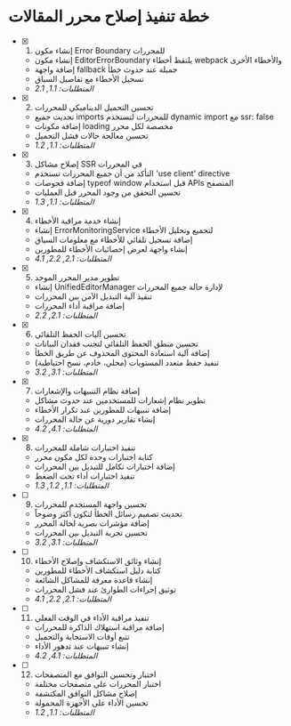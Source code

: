 # خطة تنفيذ إصلاح محرر المقالات

- [x] 1. إنشاء مكون Error Boundary للمحررات
  - إنشاء مكون EditorErrorBoundary يلتقط أخطاء webpack والأخطاء الأخرى
  - إضافة واجهة fallback جميلة عند حدوث خطأ
  - تسجيل الأخطاء مع تفاصيل السياق
  - _المتطلبات: 1.1, 2.1_

- [x] 2. تحسين التحميل الديناميكي للمحررات
  - تحديث جميع imports للمحررات لتستخدم dynamic import مع ssr: false
  - إضافة مكونات loading مخصصة لكل محرر
  - تحسين معالجة حالات فشل التحميل
  - _المتطلبات: 1.1, 1.2_

- [x] 3. إصلاح مشاكل SSR في المحررات
  - التأكد من أن جميع المحررات تستخدم 'use client' directive
  - إضافة فحوصات typeof window قبل استخدام APIs المتصفح
  - تحسين التحقق من وجود المحرر قبل العمليات
  - _المتطلبات: 1.1, 1.3_

- [x] 4. إنشاء خدمة مراقبة الأخطاء
  - إنشاء ErrorMonitoringService لتجميع وتحليل الأخطاء
  - إضافة تسجيل تلقائي للأخطاء مع معلومات السياق
  - إنشاء واجهة لعرض إحصائيات الأخطاء للمطورين
  - _المتطلبات: 2.1, 2.2, 4.1_

- [x] 5. تطوير مدير المحرر الموحد
  - إنشاء UnifiedEditorManager لإدارة حالة جميع المحررات
  - تنفيذ آلية التبديل الآمن بين المحررات
  - إضافة مراقبة أداء المحررات
  - _المتطلبات: 2.1, 2.2_

- [x] 6. تحسين آليات الحفظ التلقائي
  - تحسين منطق الحفظ التلقائي لتجنب فقدان البيانات
  - إضافة آلية استعادة المحتوى المحذوف عن طريق الخطأ
  - تنفيذ حفظ متعدد المستويات (محلي، خادم، نسخ احتياطية)
  - _المتطلبات: 3.1, 3.2_

- [x] 7. إضافة نظام التنبيهات والإشعارات
  - تطوير نظام إشعارات للمستخدمين عند حدوث مشاكل
  - إضافة تنبيهات للمطورين عند تكرار الأخطاء
  - إنشاء تقارير دورية عن حالة المحررات
  - _المتطلبات: 4.1, 4.2_

- [x] 8. تنفيذ اختبارات شاملة للمحررات
  - كتابة اختبارات وحدة لكل مكون محرر
  - إضافة اختبارات تكامل للتبديل بين المحررات
  - تنفيذ اختبارات أداء تحت الضغط
  - _المتطلبات: 1.1, 1.2, 1.3_

- [ ] 9. تحسين واجهة المستخدم للمحررات
  - تحديث تصميم رسائل الخطأ لتكون أكثر وضوحاً
  - إضافة مؤشرات بصرية لحالة المحرر
  - تحسين تجربة التبديل بين المحررات
  - _المتطلبات: 3.1, 3.2_

- [ ] 10. إنشاء وثائق الاستكشاف وإصلاح الأخطاء
  - كتابة دليل استكشاف الأخطاء للمطورين
  - إنشاء قاعدة معرفة للمشاكل الشائعة
  - توثيق إجراءات الطوارئ عند فشل المحررات
  - _المتطلبات: 2.1, 2.2, 4.1_

- [ ] 11. تنفيذ مراقبة الأداء في الوقت الفعلي
  - إضافة مراقبة استهلاك الذاكرة للمحررات
  - تتبع أوقات الاستجابة والتحميل
  - إنشاء تنبيهات عند تدهور الأداء
  - _المتطلبات: 4.1, 4.2_

- [ ] 12. اختبار وتحسين التوافق مع المتصفحات
  - اختبار المحررات على متصفحات مختلفة
  - إصلاح مشاكل التوافق المكتشفة
  - تحسين الأداء على الأجهزة المحمولة
  - _المتطلبات: 1.1, 1.2_